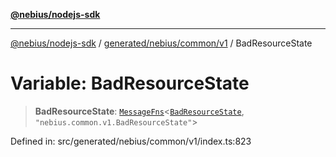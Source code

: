 [**@nebius/nodejs-sdk**](../../../../../README.md)

***

[@nebius/nodejs-sdk](../../../../../README.md) / [generated/nebius/common/v1](../README.md) / BadResourceState

# Variable: BadResourceState

> **BadResourceState**: [`MessageFns`](../../../../../runtime/protos/core/interfaces/MessageFns.md)\<[`BadResourceState`](../interfaces/BadResourceState.md), `"nebius.common.v1.BadResourceState"`\>

Defined in: src/generated/nebius/common/v1/index.ts:823
